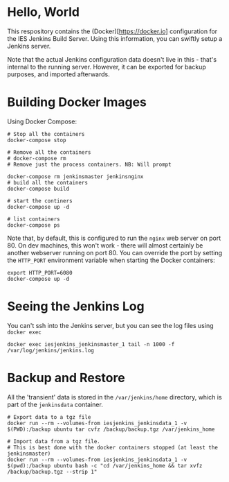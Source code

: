 # Hello, World

This respository contains the (Docker)[https://docker.io] configuration for the IES Jenkins Build Server. Using this information, you can
swiftly setup a Jenkins server.

Note that the actual Jenkins configuration data doesn't live in this - that's internal to the running server. However, it can be exported
for backup purposes, and imported afterwards.

# Building Docker Images

Using Docker Compose:

    # Stop all the containers
    docker-compose stop
    
    # Remove all the containers
    # docker-compose rm
    # Remove just the process containers. NB: Will prompt
    
    docker-compose rm jenkinsmaster jenkinsnginx
    # build all the containers
    docker-compose build
    
    # start the continers
    docker-compose up -d
    
    # list containers
    docker-compose ps

Note that, by default, this is configured to run the ``nginx`` web server on port 80. On dev machines, this won't work - there will almost certainly be another webserver running on port 80. You can override the port by setting the ``HTTP_PORT`` environment variable when starting the Docker containers:

    export HTTP_PORT=6080
    docker-compose up -d

# Seeing the Jenkins Log
You can't ssh into the Jenkins server, but you can see the log files using ``docker exec``

    docker exec iesjenkins_jenkinsmaster_1 tail -n 1000 -f /var/log/jenkins/jenkins.log

# Backup and Restore

All the 'transient' data is stored in the ``/var/jenkins/home`` directory, which is part of the ``jenkinsdata`` container.

    # Export data to a tgz file
    docker run --rm --volumes-from iesjenkins_jenkinsdata_1 -v $(PWD):/backup ubuntu tar cvfz /backup/backup.tgz /var/jenkins_home
    
    # Import data from a tgz file.
    # This is best done with the docker containers stopped (at least the jenkinsmaster)
    docker run --rm --volumes-from iesjenkins_jenkinsdata_1 -v $(pwd):/backup ubuntu bash -c "cd /var/jenkins_home && tar xvfz /backup/backup.tgz --strip 1"
